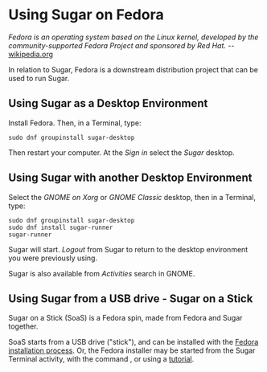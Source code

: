 Using Sugar on Fedora
=====================

*Fedora is an operating system based on the Linux kernel, developed by the community-supported Fedora Project and sponsored by Red Hat.* -- [wikipedia.org](https://en.wikipedia.org/wiki/Fedora_(operating_system))

In relation to Sugar, Fedora is a downstream distribution project that can be used to run Sugar.

Using Sugar as a Desktop Environment
------------------------------------

Install Fedora. Then, in a Terminal, type:

    sudo dnf groupinstall sugar-desktop

Then restart your computer. At the *Sign in* select the *Sugar* desktop.

Using Sugar with another Desktop Environment
--------------------------------------------

Select the *GNOME on Xorg* or *GNOME Classic* desktop, then in a Terminal, type:

    sudo dnf groupinstall sugar-desktop
    sudo dnf install sugar-runner
    sugar-runner

Sugar will start. *Logout* from Sugar to return to the desktop environment you were previously using.

Sugar is also available from *Activities* search in GNOME.

Using Sugar from a USB drive - Sugar on a Stick
-----------------------------------------------

Sugar on a Stick (SoaS) is a Fedora spin, made from Fedora and Sugar together.

SoaS starts from a USB drive ("stick"), and can be installed with the [Fedora installation process](http://docs.fedoraproject.org/en-US/Fedora/20/html/Installation_Guide/). Or, the Fedora installer may be started from the Sugar Terminal activity, with the command , or using a [tutorial](http://wiki.sugarlabs.org/go/Tutorials/Installation/Install_with_liveinst "wikilink").
